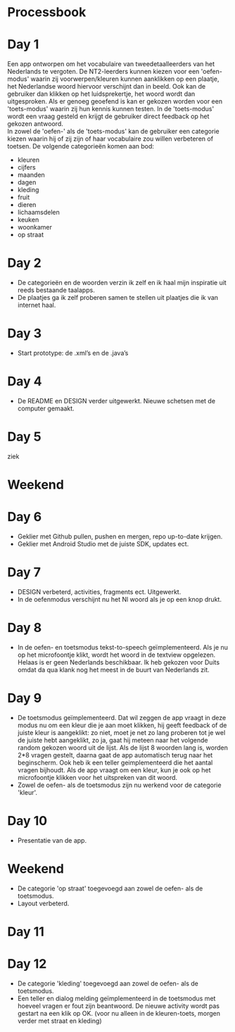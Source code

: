 Processbook
===========

# Day 1
Een app ontworpen om het vocabulaire van tweedetaalleerders van het Nederlands te vergoten. De NT2-leerders kunnen kiezen voor een 'oefen-modus' waarin zij voorwerpen/kleuren kunnen aanklikken op een plaatje, het Nederlandse woord hiervoor verschijnt dan in beeld. Ook kan de gebruiker dan klikken op het luidsprekertje, het woord wordt dan uitgesproken. Als er genoeg geoefend is kan er gekozen worden voor een 'toets-modus' waarin zij hun kennis kunnen testen. In de 'toets-modus' wordt een vraag gesteld en krijgt de gebruiker direct feedback op het gekozen antwoord.  
In zowel de 'oefen-' als de 'toets-modus' kan de gebruiker een categorie kiezen waarin hij of zij zijn of haar vocabulaire zou willen verbeteren of toetsen. De volgende categorieën komen aan bod:
* kleuren
* cijfers
* maanden
* dagen
* kleding
* fruit
* dieren
* lichaamsdelen
* keuken
* woonkamer
* op straat

# Day 2
* De categorieën en de woorden verzin ik zelf en ik haal mijn inspiratie uit reeds bestaande taalapps.
* De plaatjes ga ik zelf proberen samen te stellen uit plaatjes die ik van internet haal.

# Day 3
* Start prototype: de .xml’s en de .java’s

# Day 4
* De README en DESIGN verder uitgewerkt. Nieuwe schetsen met de computer gemaakt.

# Day 5
ziek

# Weekend

# Day 6
* Geklier met Github pullen, pushen en mergen, repo up-to-date krijgen.
* Geklier met Android Studio met de juiste SDK, updates ect. 

# Day 7
* DESIGN verbeterd, activities, fragments ect. Uitgewerkt.
* In de oefenmodus verschijnt nu het Nl woord als je op een knop drukt.

# Day 8
* In de oefen- en toetsmodus tekst-to-speech geïmplementeerd. Als je nu op het microfoontje klikt, wordt het woord in de textview opgelezen. Helaas is er geen Nederlands beschikbaar. Ik heb gekozen voor Duits omdat da qua klank nog het meest in de buurt van Nederlands zit. 

# Day 9
* De toetsmodus geïmplementeerd. Dat wil zeggen de app vraagt in deze modus nu om een kleur die je aan moet klikken, hij geeft feedback of de juiste kleur is aangeklikt: zo niet, moet je net zo lang proberen tot je wel de juiste hebt aangeklikt, zo ja, gaat hij meteen naar het volgende random gekozen woord uit de lijst. Als de lijst 8 woorden lang is, worden 2*8 vragen gestelt, daarna gaat de app automatisch terug naar het beginscherm. Ook heb ik een teller geimplementeerd die het aantal vragen bijhoudt. Als de app vraagt om een kleur, kun je ook op het microfoontje klikken voor het uitspreken van dit woord. 
* Zowel de oefen- als de toetsmodus zijn nu werkend voor de categorie 'kleur'.

# Day 10
* Presentatie van de app. 

# Weekend
* De categorie 'op straat' toegevoegd aan zowel de oefen- als de toetsmodus.
* Layout verbeterd.

# Day 11

# Day 12
* De categorie 'kleding' toegevoegd aan zowel de oefen- als de toetsmodus.
* Een teller en dialog melding geïmplementeerd in de toetsmodus met hoeveel vragen er fout zijn beantwoord. De nieuwe activity wordt pas gestart na een klik op OK. (voor nu alleen in de kleuren-toets, morgen verder met straat en kleding)

